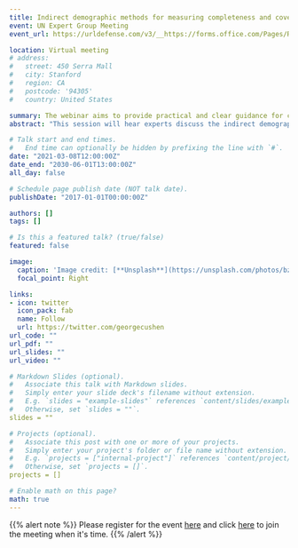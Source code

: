 ```yaml
---
title: Indirect demographic methods for measuring completeness and coverage for low capacity countries
event: UN Expert Group Meeting
event_url: https://urldefense.com/v3/__https://forms.office.com/Pages/ResponsePage.aspx?id=2zWeD09UYE-9zF6kFubccCbMXLpK9rROj_qowHBOnQ9UQlc5RUdSMklMUlkxUzFBTjVOTjdZTUw0VS4u__;!!Nmw4Hv0!nqixNYRKoPW7ATkXTouCWvnzo2j9tbAxNEhkItFiY5_DbGqU13ymnvDvWAPqAR9G8GLDZ2Wf$

location: Virtual meeting
# address:
#   street: 450 Serra Mall
#   city: Stanford
#   region: CA
#   postcode: '94305'
#   country: United States

summary: The webinar aims to provide practical and clear guidance for countries in Asia and the Pacific on measuring the inequalities in CRVS with the ultimate goal of narrowing the gap in civil registration.
abstract: "This session will hear experts discuss the indirect demographic methods for measuring completeness and coverage of registration of vital events with a focus on their application in low capacity countries. The data sources required and assumptions involved in implementing methods will be discussed. Additionally, criteria for deciding which method is most appropriate in different situations will be examined."

# Talk start and end times.
#   End time can optionally be hidden by prefixing the line with `#`.
date: "2021-03-08T12:00:00Z"
date_end: "2030-06-01T13:00:00Z"
all_day: false

# Schedule page publish date (NOT talk date).
publishDate: "2017-01-01T00:00:00Z"

authors: []
tags: []

# Is this a featured talk? (true/false)
featured: false

image:
  caption: 'Image credit: [**Unsplash**](https://unsplash.com/photos/bzdhc5b3Bxs)'
  focal_point: Right

links:
- icon: twitter
  icon_pack: fab
  name: Follow
  url: https://twitter.com/georgecushen
url_code: ""
url_pdf: ""
url_slides: ""
url_video: ""

# Markdown Slides (optional).
#   Associate this talk with Markdown slides.
#   Simply enter your slide deck's filename without extension.
#   E.g. `slides = "example-slides"` references `content/slides/example-slides.md`.
#   Otherwise, set `slides = ""`.
slides = ""

# Projects (optional).
#   Associate this post with one or more of your projects.
#   Simply enter your project's folder or file name without extension.
#   E.g. `projects = ["internal-project"]` references `content/project/deep-learning/index.md`.
#   Otherwise, set `projects = []`.
projects = []

# Enable math on this page?
math: true
---
```


{{% alert note %}}
Please register for the event [here](https://urldefense.com/v3/__https://forms.office.com/Pages/ResponsePage.aspx?id=2zWeD09UYE-9zF6kFubccCbMXLpK9rROj_qowHBOnQ9UQlc5RUdSMklMUlkxUzFBTjVOTjdZTUw0VS4u__;!!Nmw4Hv0!nqixNYRKoPW7ATkXTouCWvnzo2j9tbAxNEhkItFiY5_DbGqU13ymnvDvWAPqAR9G8GLDZ2Wf$) and click [here](https://urldefense.com/v3/__https://teams.microsoft.com/l/meetup-join/19*3ameeting_YmZlM2RmMTktNmE5MS00NWIwLWE3MDEtZTIzNDk1NTA0Yjky*40thread.v2/0?context=*7b*22Tid*22*3a*220f9e35db-544f-4f60-bdcc-5ea416e6dc70*22*2c*22Oid*22*3a*22ba5ccc26-f64a-4eb4-8ffa-a8c0704e9d0f*22*7d__;JSUlJSUlJSUlJSUlJSUl!!Nmw4Hv0!nqixNYRKoPW7ATkXTouCWvnzo2j9tbAxNEhkItFiY5_DbGqU13ymnvDvWAPqAR9G8J9qGue5$) to join the meeting when it's time.
{{% /alert %}}

